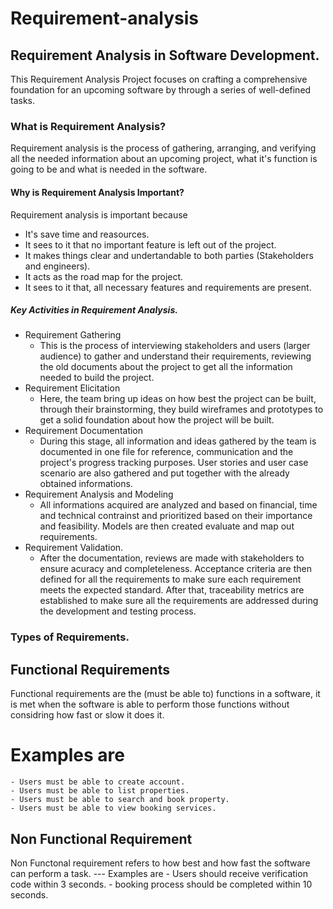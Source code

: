 # Requirement-analysis
## Requirement Analysis in Software Development.
This Requirement Analysis Project focuses on crafting a comprehensive foundation for an upcoming software by through a series of well-defined tasks.
### What is Requirement Analysis?
Requirement analysis is the process of gathering, arranging, and verifying all the needed information about an upcoming project, what it's function is going to be and what is needed in the software. 
#### Why is Requirement Analysis Important?
Requirement analysis is important because 
- It's save time and reasources.
- It sees to it that no important feature is left out of the project.
- It makes things clear and undertandable to both parties (Stakeholders and engineers).
- It acts as the road map for the project. 
- It sees to it that, all necessary features and requirements are present.
##### Key Activities in Requirement Analysis.
- Requirement Gathering
  - This is the process of interviewing stakeholders and users (larger audience) to gather and understand their requirements, reviewing the old documents about the project to get all the information needed to build the project.
- Requirement Elicitation
  - Here, the team bring up ideas on how best the project can be built, through their brainstorming, they build wireframes and prototypes to get a solid foundation about how the project will be built.
- Requirement Documentation
  - During this stage, all information and ideas gathered by the team is documented in one file for reference, communication and the project's progress tracking purposes. User stories and user case scenario are also gathered and put together with the already obtained informations.
- Requirement Analysis and Modeling
  - All informations acquired are analyzed and based on financial, time and technical contrainst and prioritized based on their importance and feasibility. Models are then created evaluate and map out requirements.
- Requirement Validation.
  - After the documentation, reviews are made with stakeholders to ensure acuracy and completeleness. Acceptance criteria are then defined for all the requirements to make sure each requirement meets the expected standard. After that, traceability metrics are established to make sure all the requirements are addressed during the development and testing process.
### Types of Requirements.
## Functional Requirements
Functional requirements are the (must be able to) functions in a software, it is met when the software is able to perform those functions without considring how fast or slow it does it. 
# Examples are
    - Users must be able to create account.
    - Users must be able to list properties.
    - Users must be able to search and book property.
    - Users must be able to view booking services.
## Non Functional Requirement
Non Functonal requirement refers to how best and how fast the software can perform a task.
--- Examples are
    - Users should receive verification code within 3 seconds.
    - booking process should be completed within 10 seconds.
